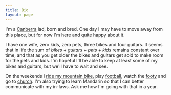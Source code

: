 ```yaml
---
title: Bio
layout: page
---
```


I'm a [Canberra](http://en.wikipedia.org/wiki/Canberra) lad, born and
bred. One day I may have to move away from this place, but for now I'm
here and quite happy about it.

I have one wife, zero kids, zero pets, three bikes and four guitars. It
seems that in life the sum of *bikes* + *guitars* + *pets* + *kids*
remains constant over time, and that as you get older the bikes and
guitars get sold to make room for the pets and kids. I'm hopeful I'll be
able to keep at least some of my bikes and guitars, but we'll have to
wait and see.

On the weekends I [ride my mountain bike](http://ridecanberra.com.au),
play [football](http://www.capitalfootball.com.au), watch the
[footy](http://www.hawthornfc.com.au) and go to
[church](http://crossroads.asn.au). I'm also trying to learn Mandarin so
that I can better communicate with my in-laws. Ask me how I'm going with
that in a year.
